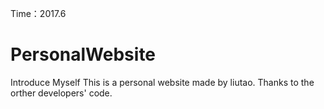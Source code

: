 Time：2017.6
# PersonalWebsite
Introduce Myself
This is a personal website made by liutao.
Thanks to the orther developers' code.
